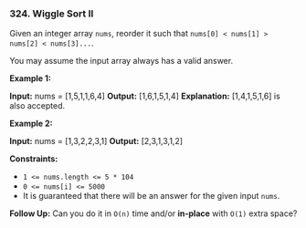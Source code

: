 ### 324\. Wiggle Sort II

Given an integer array `nums`, reorder it such that `nums[0] < nums[1] > nums[2] < nums[3]...`.

You may assume the input array always has a valid answer.

**Example 1:**

**Input:** nums = \[1,5,1,1,6,4\]
**Output:** \[1,6,1,5,1,4\]
**Explanation:** \[1,4,1,5,1,6\] is also accepted.

**Example 2:**

**Input:** nums = \[1,3,2,2,3,1\]
**Output:** \[2,3,1,3,1,2\]

**Constraints:**

*   `1 <= nums.length <= 5 * 104`
*   `0 <= nums[i] <= 5000`
*   It is guaranteed that there will be an answer for the given input `nums`.

**Follow Up:** Can you do it in `O(n)` time and/or **in-place** with `O(1)` extra space?
